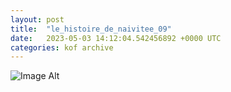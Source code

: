 ```yaml
---
layout:	post
title:	"le_histoire_de_naivitee_09"
date:	2023-05-03 14:12:04.542456892 +0000 UTC
categories:	kof archive
---
```


![Image Alt](https://k0f.github.io/assets/le_histoire_de_naivitee_09.png)